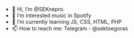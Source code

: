 - 👋 Hi, I’m @SEKnepro.
- 👀 I’m interested music in Spotify
- 🌱 I’m currently learning JS, CSS, HTML, PHP
- 📫 How to reach me: Telegram - @sektoegoras

<!---
SEKnepro/SEKnepro is a ✨ special ✨ repository because its `README.md` (this file) appears on your GitHub profile.
You can click the Preview link to take a look at your changes.
--->
